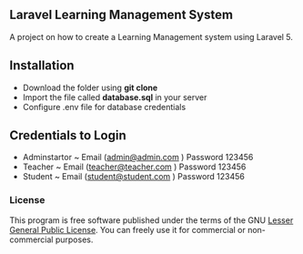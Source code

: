 ## Laravel Learning Management System

A project on how to create a Learning Management system using Laravel 5.


## Installation
* Download the folder using **git clone**
* Import the file called **database.sql** in your server
* Configure .env file for database credentials


## Credentials to Login
* Adminstartor ~ Email (admin@admin.com ) Password 123456
* Teacher ~ Email (teacher@teacher.com ) Password 123456
* Student ~ Email (student@student.com ) Password 123456

### License
This program is free software published under the terms of the GNU [Lesser General Public License](http://www.gnu.org/copyleft/lesser.html). You can freely use it for commercial or non-commercial purposes.

